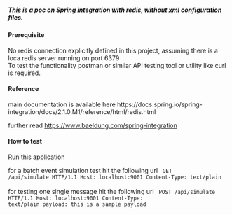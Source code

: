 <H5>
This is a poc on Spring  integration with redis, without xml configuration files.
</H5>

<H4>Prerequisite </H4>
No redis connection explicitly defined in this project, assuming there is a loca redis server running on port 6379
<br/>
To test the functionality postman or similar API testing tool  or utility like curl is required. 

<H4>Reference</H4>
main documentation is available here https://docs.spring.io/spring-integration/docs/2.1.0.M1/reference/html/redis.html

further read https://www.baeldung.com/spring-integration

<H4>How to test</H4>
Run this application

<br/>

for a batch event simulation test hit the following url
<code>
 GET /api/simulate HTTP/1.1
 Host: localhost:9001
 Content-Type: text/plain
 </code>
 <br/>
 for testing one single message hit the following url
 <code>
 POST /api/simulate HTTP/1.1
 Host: localhost:9001
 Content-Type: text/plain
 payload: this is a sample payload
 </code>
                                      
                                      
 
